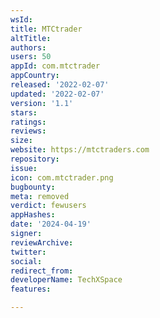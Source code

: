 ```yaml
---
wsId: 
title: MTCtrader
altTitle: 
authors: 
users: 50
appId: com.mtctrader
appCountry: 
released: '2022-02-07'
updated: '2022-02-07'
version: '1.1'
stars: 
ratings: 
reviews: 
size: 
website: https://mtctraders.com
repository: 
issue: 
icon: com.mtctrader.png
bugbounty: 
meta: removed
verdict: fewusers
appHashes: 
date: '2024-04-19'
signer: 
reviewArchive: 
twitter: 
social: 
redirect_from: 
developerName: TechXSpace
features: 

---
```


